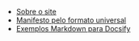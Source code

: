 * [Sobre o site](outros/sobre.md)
* [Manifesto pelo formato universal](outros/manifesto.md)
* [Exemplos Markdown para Docsify](outros/sample.md)
